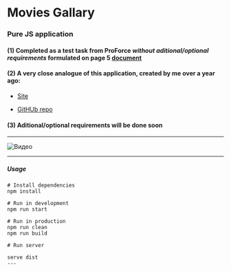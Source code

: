 # Movies Gallary

### Pure JS application

#### (1) Completed as a test task from ProForce _without aditional/optional requirements_ formulated on page 5 [document](https://drive.google.com/file/d/1iChZ15MxriW6Jcpo96XnH5d9-2aFiiNH/view?usp=sharing)

#### (2) A very close analogue of this application, created by me over a year ago:

- [Site](http://git.lekua.in.ua/glo-kinopoisk/)

- [GitHUb repo](https://github.com/sxidsvit/glo-kinopoisk)

#### (3) Aditional/optional requirements will be done soon

---

![Видео](./docs/video/demo.gif)

---

##### Usage

```
# Install dependencies
npm install

# Run in development
npm run start

# Run in production
npm run clean
npm run build

# Run server

serve dist
---
```
